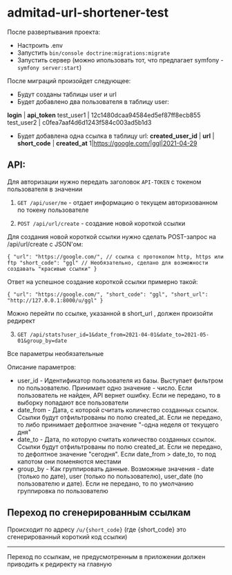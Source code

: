 # admitad-url-shortener-test

После развертывания проекта:

- Настроить .env
- Запустить `bin/console doctrine:migrations:migrate`
- Запустить сервер (можно ипользовать тот, что предлагает symfony - `symfony server:start`)

После миграций произойдет следующее:

- Будут созданы таблицы user и url
- Будет добавлено два пользователя в таблицу user:

**login** | **api_token**
test_user1 | 12c1480dcaa94584ed5ef87ff8ecb855
test_user2 | c0fea7aaf4d6d1243f584c003ad5b1d3

- Будет добавлена одна ссылка в таблицу url:
**created_user_id** | **url** | **short_code** | **created_at**
1|https://google.com/|ggl|2021-04-29

## API:

Для авторизации нужно передать заголовок `API-TOKEN` с токеном пользователя в значении

1. `GET /api/user/me` - отдает информацию о текущем авторизованном по токену пользователе

2. `POST /api/url/create` - создание новой короткой ссылки
 
Для создания новой короткой ссылки нужно сделать POST-запрос на /api/url/create c JSON'ом:

`{
  "url": "https://google.com/", // ссылка с протоколом http, https или ftp
  "short_code": "ggl" // Необязательно, сделано для возможности создавать "красивые ссылки"
}`

Ответ на успешное создание короткой ссылки примерно такой:

`{
  "url": "https://google.com/",
  "short_code": "ggl",
  "short_url": "http://127.0.0.1:8000/u/ggl"
}`

Можно перейти по ссылке, указанной в short_url , должен произойти редирект

3. `GET /api/stats?user_id=1&date_from=2021-04-01&date_to=2021-05-01&group_by=date`

Все параметры необязательные

Описание параметров:

- user_id - Идентификатор пользователя из базы. Выступает фильтром по пользователю. Принимает одно значение - число. Если пользователь не найден, API вернет ошибку. Если не передано, то в выборку попадают все пользователи
- date_from - Дата, с которой считать количество созданных ссылок. Ссылки будут отфильтрованы по полю created_at. Если не передано, то либо принимает дефолтное значение "-одна неделя от текущего дня"
- date_to - Дата, по которую считать количество созданных ссылок. Ссылки будут отфильтрованы по полю created_at. Если не передано, то дефолтное значение "сегодня". Если date_from > date_to, то под капотом они поменяются местами 
- group_by - Как группировать данные. Возможные значения - date (только по дате), user (только по пользователю), user_date (по пользователю и дате). Если не передано, то по умолчанию группировка по пользователю

## Переход по сгенерированным ссылкам

Происходит по адресу `/u/{short_code}` (где {short_code} это сгенерированный короткий код ссылки)

---

Переход по ссылкам, не предусмотренным в приложении должен приводить к редиректу на главную
